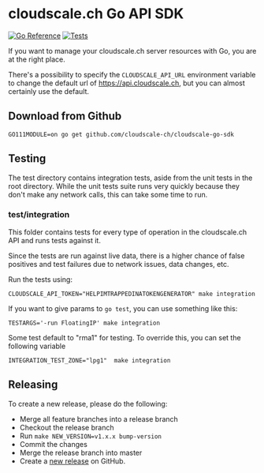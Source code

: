 # cloudscale.ch Go API SDK
[![Go Reference](https://pkg.go.dev/badge/github.com/cloudscale-ch/cloudscale-go-sdk.svg)](https://pkg.go.dev/github.com/cloudscale-ch/cloudscale-go-sdk)
[![Tests](https://github.com/cloudscale-ch/cloudscale-go-sdk/actions/workflows/test.yaml/badge.svg)](https://github.com/cloudscale-ch/cloudscale-go-sdk/actions/workflows/test.yaml)

If you want to manage your cloudscale.ch server resources with Go, you are at
the right place.

There's a possibility to specify the `CLOUDSCALE_API_URL` environment variable to
change the default url of https://api.cloudscale.ch, but you can almost certainly
use the default.

## Download from Github

```console
GO111MODULE=on go get github.com/cloudscale-ch/cloudscale-go-sdk
```

## Testing

The test directory contains integration tests, aside from the unit tests in the
root directory. While the unit tests suite runs very quickly because they
don't make any network calls, this can take some time to run.

### test/integration

This folder contains tests for every type of operation in the cloudscale.ch API
and runs tests against it.

Since the tests are run against live data, there is a higher chance of false
positives and test failures due to network issues, data changes, etc.

Run the tests using:

````
CLOUDSCALE_API_TOKEN="HELPIMTRAPPEDINATOKENGENERATOR" make integration

````

If you want to give params to `go test`, you can use something like this:
```
TESTARGS='-run FloatingIP' make integration
```

Some test default to "rma1" for testing. To override this, you can set the following variable
```
INTEGRATION_TEST_ZONE="lpg1"  make integration
```

## Releasing

To create a new release, please do the following:
 * Merge all feature branches into a release branch
 * Checkout the release branch
 * Run `make NEW_VERSION=v1.x.x bump-version`
 * Commit the changes
 * Merge the release branch into master
 * Create a [new release](https://github.com/cloudscale-ch/cloudscale-go-sdk/releases/new) on GitHub.
